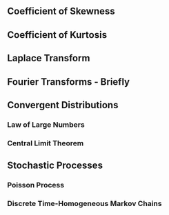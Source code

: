 
## Coefficient of Skewness


## Coefficient of Kurtosis


## Laplace Transform


## Fourier Transforms - Briefly


## Convergent Distributions


### Law of Large Numbers

### Central Limit Theorem


## Stochastic Processes

### Poisson Process

### Discrete Time-Homogeneous Markov Chains


